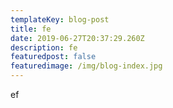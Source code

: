 ```yaml
---
templateKey: blog-post
title: fe
date: 2019-06-27T20:37:29.260Z
description: fe
featuredpost: false
featuredimage: /img/blog-index.jpg
---
```

ef
